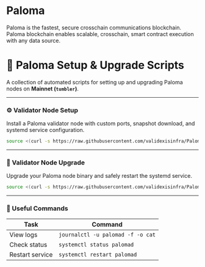 # Paloma
Paloma is the fastest, secure crosschain communications blockchain. Paloma blockchain enables scalable, crosschain, smart contract execution with any data source.

# 🌟 Paloma Setup & Upgrade Scripts

A collection of automated scripts for setting up and upgrading Paloma nodes on **Mainnet (`tumbler`)**.

---

### ⚙️ Validator Node Setup  
Install a Paloma validator node with custom ports, snapshot download, and systemd service configuration.

~~~bash
source <(curl -s https://raw.githubusercontent.com/validexisinfra/Paloma/main/installmain.sh)
~~~
---

### 🔄 Validator Node Upgrade 
Upgrade your Paloma node binary and safely restart the systemd service.

~~~bash
source <(curl -s https://raw.githubusercontent.com/validexisinfra/Paloma/main/upgrademain.sh)
~~~

---

### 🧰 Useful Commands

| Task            | Command                                 |
|-----------------|------------------------------------------|
| View logs       | `journalctl -u palomad -f -o cat`        |
| Check status    | `systemctl status palomad`              |
| Restart service | `systemctl restart palomad`             |
